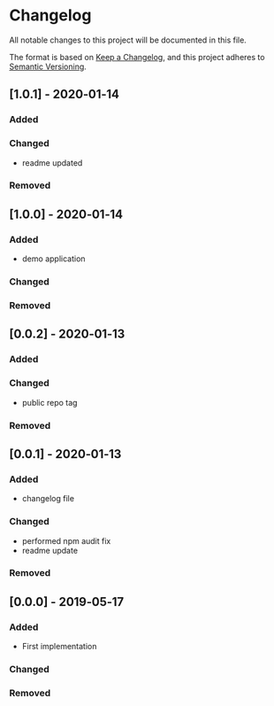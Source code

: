 # Changelog
All notable changes to this project will be documented in this file.

The format is based on [Keep a Changelog](https://keepachangelog.com/en/1.0.0/),
and this project adheres to [Semantic Versioning](https://semver.org/spec/v2.0.0.html).


## [1.0.1] - 2020‑01‑14

### Added
### Changed
- readme updated
### Removed

## [1.0.0] - 2020‑01‑14

### Added
- demo application
### Changed
### Removed

## [0.0.2] - 2020‑01‑13

### Added
### Changed
- public repo tag
### Removed

## [0.0.1] - 2020‑01‑13

### Added
- changelog file
### Changed
- performed npm audit fix
- readme update
### Removed

## [0.0.0] - 2019‑05‑17

### Added
- First implementation
### Changed
### Removed

